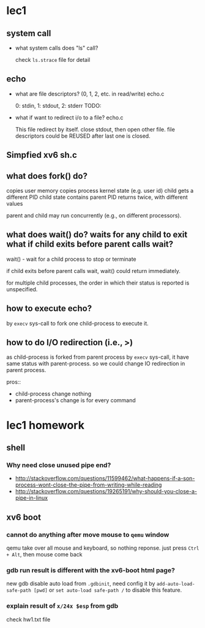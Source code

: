# lec1

## system call

- what system calls does "ls" call?

    check `ls.strace` file for detail

## echo

- what are file descriptors? (0, 1, 2, etc. in read/write) echo.c

    0: stdin, 1: stdout, 2: stderr
    TODO:

- what if want to redirect i/o to a file? echo.c

    This file redirect by itself. close stdout, then open other file.
    file descriptors could be REUSED after last one is closed.

## Simpfied xv6 sh.c

## what does fork() do?

copies user memory copies process kernel state (e.g. user id) child gets a different PID child state contains parent PID returns twice, with different values

parent and child may run concurrently (e.g., on different processors).

## what does wait() do? waits for any child to exit what if child exits before parent calls wait?

wait() - wait for a child process to stop or terminate

if child exits before parent calls wait, wait() could return immediately.

for multiple child processes, the order in which their status is reported is unspecified.

## how to execute echo?

by `execv` sys-call to fork one child-process to execute it.

## how to do I/O redirection (i.e., >)

as child-process is forked from parent process by `execv` sys-call, it have same status with parent-process. so we could change IO redirection in parent process.

pros::

- child-process change nothing
- parent-process's change is for every command

# lec1 homework

## shell

### Why need close unused pipe end?

- http://stackoverflow.com/questions/11599462/what-happens-if-a-son-process-wont-close-the-pipe-from-writing-while-reading
- http://stackoverflow.com/questions/19265191/why-should-you-close-a-pipe-in-linux

## xv6 boot

### cannot do anything after move mouse to `qemu` window

qemu take over all mouse and keyboard, so nothing reponse. just press `Ctrl + Alt`, then mouse come back

### gdb run result is different with the xv6-boot html page?

new gdb disable auto load from `.gdbinit`, need config it by `add-auto-load-safe-path [pwd]` or `set auto-load safe-path /` to disable this feature.

### explain result of `x/24x $esp` from gdb

check hw1.txt file
